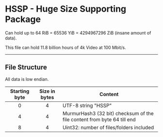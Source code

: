 # HSSP - Huge Size Supporting Package

Can hold up to 64 RiB = 65536 YiB = 4294967296 ZiB (insane amount of data).

This file can hold 11.8 billion hours of 4k Video at 100 Mbit/s.

---
## File Structure

All data is low endian.

| Starting byte | Size in bytes | Content                                                                 |
|:-------------:|:-------------:|-------------------------------------------------------------------------|
|       0       |       4       | UTF-8 string "HSSP"                                                     |
|       4       |       4       | MurmurHash3 (32 bit) checksum of the file content from byte 64 till end |
|       8       |       4       | Uint32: number of files/folders included                                |
